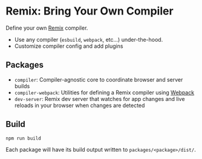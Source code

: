 # Remix: Bring Your Own Compiler

Define your own [Remix](https://remix.run/) compiler.

- Use any compiler (`esbuild`, `webpack`, etc...) under-the-hood.
- Customize compiler config and add plugins

## Packages

- `compiler`: Compiler-agnostic core to coordinate browser and server builds
- `compiler-webpack`: Utilities for defining a Remix compiler using [Webpack](https://webpack.js.org/)
- `dev-server`: Remix dev server that watches for app changes and live reloads in your browser when changes are detected

## Build

```sh
npm run build
```

Each package will have its build output written to `packages/<package>/dist/`.